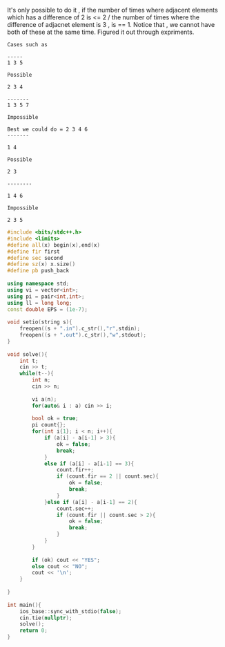 It's only possible to do it , if the number of times where adjacent elements which has a difference of 2 is <= 2 / the number of times where the difference of adjacnet element is 3 , is == 1. Notice that , we cannot have both of these at the same time. Figured it out through expriments.
```
Cases such as

-----
1 3 5

Possible

2 3 4

-------
1 3 5 7

Impossible

Best we could do = 2 3 4 6
-------

1 4

Possible

2 3 

--------

1 4 6

Impossible

2 3 5
```

```cpp
#include <bits/stdc++.h>
#include <limits>
#define all(x) begin(x),end(x)
#define fir first
#define sec second
#define sz(x) x.size()
#define pb push_back
 
using namespace std;
using vi = vector<int>;
using pi = pair<int,int>;
using ll = long long;
const double EPS = (1e-7);
 
void setio(string s){
	freopen((s + ".in").c_str(),"r",stdin);
	freopen((s + ".out").c_str(),"w",stdout);
}
 
void solve(){ 
    int t;
    cin >> t;
    while(t--){
        int n;
        cin >> n;
 
        vi a(n);
        for(auto& i : a) cin >> i;
 
        bool ok = true;
        pi count{};
        for(int i{1}; i < n; i++){
            if (a[i] - a[i-1] > 3){
                ok = false;
                break;
            }
            else if (a[i] - a[i-1] == 3){
                count.fir++;
                if (count.fir == 2 || count.sec){
                    ok = false;
                    break;
                }
            }else if (a[i] - a[i-1] == 2){
                count.sec++;
                if (count.fir || count.sec > 2){
                    ok = false;
                    break;
                }
            }
        }
 
        if (ok) cout << "YES";
        else cout << "NO";
        cout << '\n';
    }
 
}
 
int main(){
	ios_base::sync_with_stdio(false);
	cin.tie(nullptr);
	solve();
	return 0;
}
```
